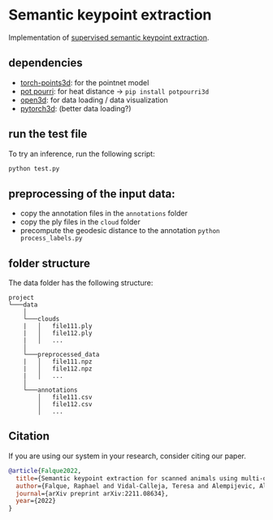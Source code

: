 # Semantic keypoint extraction

Implementation of [supervised semantic keypoint extraction](https://arxiv.org/pdf/2211.08634.pdf).

## dependencies

* [torch-points3d](https://github.com/torch-points3d/torch-points3d): for the pointnet model
* [pot pourri](https://github.com/nmwsharp/potpourri3d): for heat distance -> `pip install potpourri3d`
* [open3d](http://www.open3d.org/): for data loading / data visualization
* [pytorch3d](https://pytorch3d.org/): (better data loading?)

## run the test file

To try an inference, run the following script:
```bash
python test.py
```

## preprocessing of the input data:

* copy the annotation files in the `annotations` folder
* copy the ply files in the `cloud` folder
* precompute the geodesic distance to the annotation `python process_labels.py`

## folder structure

The data folder has the following structure:
```
project
└───data
    │
    └───clouds
    |   │   file111.ply
    |   │   file112.ply
    |   │   ...
    │
    └───preprocessed_data
    |   │   file111.npz
    |   │   file112.npz
    |   │   ...
    │
    └───annotations
        │   file111.csv
        │   file112.csv
        │   ...
```


## Citation

If you are using our system in your research, consider citing our paper.

```bibtex
@article{Falque2022,
  title={Semantic keypoint extraction for scanned animals using multi-depth-camera systems},
  author={Falque, Raphael and Vidal-Calleja, Teresa and Alempijevic, Alen},
  journal={arXiv preprint arXiv:2211.08634},
  year={2022}
}
```
